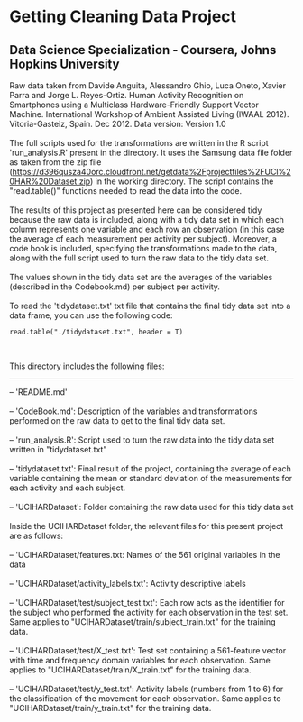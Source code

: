 # Getting Cleaning Data Project
## Data Science Specialization - Coursera, Johns Hopkins University

Raw data taken from Davide Anguita, Alessandro Ghio, Luca Oneto, Xavier Parra and Jorge L. Reyes-Ortiz. Human Activity Recognition on Smartphones using a Multiclass Hardware-Friendly Support Vector Machine. International Workshop of Ambient Assisted Living (IWAAL 2012). Vitoria-Gasteiz, Spain. Dec 2012. Data version: Version 1.0 <br>
<br>
The full scripts used for the transformations are written in the R script 'run_analysis.R' present in the directory. It uses the Samsung data file folder as taken from the zip file (https://d396qusza40orc.cloudfront.net/getdata%2Fprojectfiles%2FUCI%20HAR%20Dataset.zip) in the working directory. The script contains the "read.table()" functions needed to read the data into the code. <br>
<br>
The results of this project as presented here can be considered tidy because the raw data is included, along with a tidy data set in which each column represents one variable and each row an observation (in this case the average of each measurement per activity per subject). Moreover, a code book is included, specifying the transformations made to the data, along with the full script used to turn the raw data to the tidy data set.<br>
<br>
The values shown in the tidy data set are the averages of the variables (described in the Codebook.md) per subject per activity. <br>
<br>
To read the 'tidydataset.txt' txt file that contains the final tidy data set into a data frame, you can use the following code:
```{r read file}
read.table("./tidydataset.txt", header = T)
```
<br>

This directory includes the following files:<br>
_________________________________
– 'README.md'<br>
<br>
– 'CodeBook.md': Description of the variables and transformations performed on the raw data to get to the final tidy data set.<br>
<br>
– 'run_analysis.R': Script used to turn the raw data into the tidy data set written in "tidydataset.txt"<br>
<br>
– 'tidydataset.txt': Final result of the project, containing the average of each variable containing the mean or standard deviation of the measurements for each activity and each subject.<br>
<br>
– 'UCIHARDataset': Folder containing the raw data used for this tidy data set<br>
<br>
Inside the UCIHARDataset folder, the relevant files for this present project are as follows:<br>
<br>
– 'UCIHARDataset/features.txt: Names of the 561 original variables in the data<br>
<br>
– 'UCIHARDataset/activity_labels.txt': Activity descriptive labels <br>
<br>
– 'UCIHARDataset/test/subject_test.txt': Each row acts as the identifier for the subject who performed the activity for each observation in the test set. Same applies to "UCIHARDataset/train/subject_train.txt" for the training data.<br>
<br>
– 'UCIHARDataset/test/X_test.txt': Test set containing a 561-feature vector with time and frequency domain variables for each observation. Same applies to "UCIHARDataset/train/X_train.txt" for the training data.<br>
<br>
– 'UCIHARDataset/test/y_test.txt': Activity labels (numbers from 1 to 6) for the classification of the movement for each observation. Same applies to  "UCIHARDataset/train/y_train.txt" for the training data.<br>




